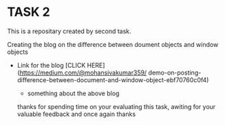# TASK 2

This is a repositary created by second task.

Creating the blog on the difference between doument objects and window objects

- Link for the blog [CLICK HERE](https://medium.com/@mohansivakumar359/
demo-on-posting-difference-between-document-and-window-object-ebf70760c0f4)
 
  - something about the above blog
  
  thanks for spending time on your evaluating this task, awiting for your valuable feedback and once again thanks
